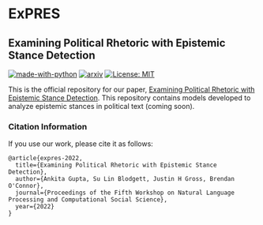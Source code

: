 # ExPRES

## Examining Political Rhetoric with Epistemic Stance Detection

[![made-with-python](https://img.shields.io/badge/Made%20with-Python-red.svg)](#python)
[![arxiv](https://img.shields.io/badge/arXiv-2205.09726-b31b1b.svg)]()
[![License: MIT](https://img.shields.io/badge/license-MIT-blue)](https://opensource.org/licenses/MIT)

This is the official repository for our paper, [Examining Political Rhetoric with Epistemic Stance Detection]().
This repository contains models developed to analyze epistemic stances in political text (coming soon).


### Citation Information
If you use our work, please cite it as follows:
```
@article{expres-2022,
  title={Examining Political Rhetoric with Epistemic Stance Detection},
  author={Ankita Gupta, Su Lin Blodgett, Justin H Gross, Brendan O'Connor},
  journal={Proceedings of the Fifth Workshop on Natural Language Processing and Computational Social Science},
  year={2022}
}
```


